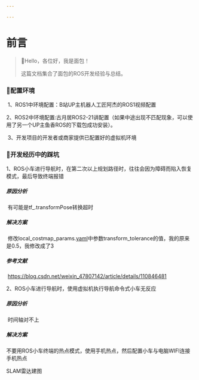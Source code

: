 ```yaml
---

---
```


# 前言

>  🍊Hello，各位好，我是面包！
>
> 这篇文档集合了面包的ROS开发经验与总结。
>



### 🍞配置环境

​		1、ROS1中环境配置：B站UP主机器人工匠阿杰的ROS1视频配置	

​		2、ROS2中环境配置:古月居ROS2-21讲配置（如果中途出现不匹配现象，可以使用了另一个UP主鱼香ROS的下载包成功安装）。

​		3、开发项目的开发者或商家提供已配置好的虚拟机环境

### 🥯开发经历中的踩坑

1、ROS小车进行导航时，在第二次以上规划路径时，往往会因为障碍而陷入恢复模式，最后导致终端报错

##### 原因分析

​		有可能是tf_.transformPose转换超时

##### 	解决方案

​		修改local_costmap_params.[yaml](https://so.csdn.net/so/search?q=yaml&spm=1001.2101.3001.7020)中参数transform_tolerance的值，我的原来是0.5，我修改成了3

##### 	参考文献

​		https://blog.csdn.net/weixin_47807142/article/details/110846481



2、ROS小车进行导航时，使用虚拟机执行导航命令式小车无反应

##### 	原因分析

​		时间轴对不上

##### 	解决方案

​		不要用ROS小车终端的热点模式，使用手机热点，然后配置小车与电脑WIFI连接手机热点



SLAM雷达建图







